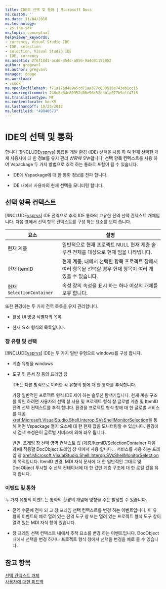```yaml
---
title: IDE의 선택 및 통화 | Microsoft Docs
ms.custom: ''
ms.date: 11/04/2016
ms.technology:
- vs-ide-sdk
ms.topic: conceptual
helpviewer_keywords:
- currency, Visual Studio IDE
- IDE, selection
- selection, Visual Studio IDE
- IDE, currency
ms.assetid: 2f6f18d1-acd8-454d-a856-9a4d81155052
author: gregvanl
ms.author: gregvanl
manager: douge
ms.workload:
- vssdk
ms.openlocfilehash: f71a176d469a5cd71aa377c800516e743eb1cc15
ms.sourcegitcommit: 240c8b34e80952d00e90c52dcb1a077b9aff47f6
ms.translationtype: MT
ms.contentlocale: ko-KR
ms.lasthandoff: 10/23/2018
ms.locfileid: "49840573"
---
```

# <a name="selection-and-currency-in-the-ide"></a>IDE의 선택 및 통화
합니다 [!INCLUDE[vsprvs](../../code-quality/includes/vsprvs_md.md)] 통합된 개발 환경 (IDE) 선택을 사용 하 여 현재 선택한 개체 사용자에 대 한 정보를 유지 관리 *상황에 맞는*합니다. 선택 항목 컨텍스트를 사용 하 여 Vspackage 두 가지 방법으로 추적 하는 통화로 포함이 될 수 있습니다.  
  
-   IDE에 Vspackage에 대 한 통화 정보를 전파 합니다.  
  
-   IDE 내에서 사용자의 현재 선택을 모니터링 합니다.  
  
## <a name="selection-context"></a>선택 항목 컨텍스트  
 [!INCLUDE[vsprvs](../../code-quality/includes/vsprvs_md.md)] IDE 전역으로 추적 IDE 통화의 고유한 전역 선택 컨텍스트 개체입니다. 다음 표에서 선택 항목 컨텍스트를 구성 하는 요소를 보여 줍니다.  
  
|요소|설명|  
|-------------|-----------------|  
|현재 계층|일반적으로 현재 프로젝트 NULL 현재 계층 솔루션 전체를 대상으로 현재 임을 나타냅니다.|  
|현재 ItemID|현재 계층; 내에서 선택한 항목 프로젝트 창에서 여러 항목을 선택할 경우 현재 항목이 여러 개 있을 수 있습니다.|  
|현재 `SelectionContainer`|속성 창의 속성을 표시 하는 하나 이상의 개체를 보유 합니다.|  
  
 또한 환경에는 두 가지 전역 목록을 유지 관리합니다.  
  
-   활성 UI 명령 식별자의 목록  
  
-   현재 요소 형식의 목록입니다.  
  
### <a name="window-types-and-selection"></a>창 유형 및 선택  
 [!INCLUDE[vsprvs](../../code-quality/includes/vsprvs_md.md)] IDE는 두 가지 일반 유형으로 windows를 구성 합니다.  
  
- 계층 유형을 windows  
  
- 도구 및 문서 창 등의 프레임 창  
  
  IDE는 다른 방식으로 이러한 각 유형의 창에 대 한 통화를 추적합니다.  
  
  가장 일반적인 프로젝트 형식 IDE 제어 하는 솔루션 탐색기입니다. 현재 계층 구조를 확인 하려면 사용자의 선택 창 사용 및 프로젝트 형식 창 글로벌 계층 및 ItemID 전역 선택 컨텍스트를 추적 합니다. 환경을 프로젝트 형식 창에 대 한 글로벌 서비스를 제공 <xref:Microsoft.VisualStudio.Shell.Interop.SVsShellMonitorSelection>을 통해 어떤 Vspackage 열기 요소에 대 한 현재 값을 모니터링할 수 있습니다. 환경에서 검색 속성은이 글로벌 서비스에 의해 좌우 됩니다.  
  
  반면, 프레임 창 선택 영역 컨텍스트 값 (계층/ItemID/SelectionContainer 다음과)에 적용할 DocObject 프레임 창 내에서 사용 합니다. . 서비스를 사용 하는 프레임 창 <xref:Microsoft.VisualStudio.Shell.Interop.SVsShellMonitorSelection> 이 목적입니다. ItemID 변경, MDI 자식 문서에 대 한 일반적인 그대로 및 DocObject 푸시할 수 선택 컨테이너에 대 한 값만 계층 구조에 대 한 로컬 값을 유지 합니다.  
  
### <a name="events-and-currency"></a>이벤트 및 통화  
 두 가지 유형의 이벤트는 통화의 환경의 개념에 영향을 주는 발생할 수 있습니다.  
  
-   전역 수준에 전파 되 고 창 프레임 선택 컨텍스트를 변경 하는 이벤트입니다. 이 유형의 이벤트의 예로 열려 있는 전역 도구 창 또는 열려 있는 프로젝트 형식 도구 창이 열려 있는 MDI 자식 창이 있습니다.  
  
-   창 프레임 선택 컨텍스트 내에서 추적 요소를 변경 하는 이벤트입니다. DocObject 내에서 선택을 변경 하거나 프로젝트 형식 창에서 선택을 변경을 예로 들 수 있습니다.  
  
## <a name="see-also"></a>참고 항목  
 [선택 컨텍스트 개체](../../extensibility/internals/selection-context-objects.md)   
 [사용자에 대한 피드백](../../extensibility/internals/feedback-to-the-user.md)